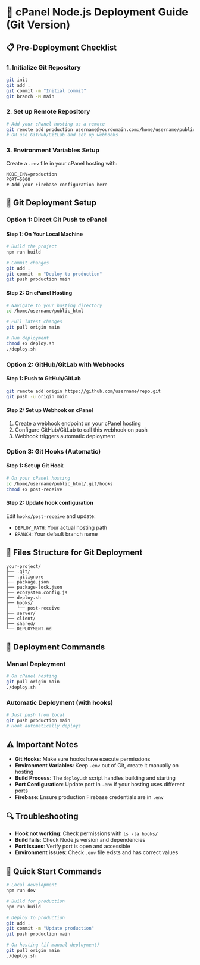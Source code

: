 # 🚀 cPanel Node.js Deployment Guide (Git Version)

## 📋 Pre-Deployment Checklist

### 1. Initialize Git Repository
```bash
git init
git add .
git commit -m "Initial commit"
git branch -M main
```

### 2. Set up Remote Repository
```bash
# Add your cPanel hosting as a remote
git remote add production username@yourdomain.com:/home/username/public_html
# OR use GitHub/GitLab and set up webhooks
```

### 3. Environment Variables Setup
Create a `.env` file in your cPanel hosting with:
```env
NODE_ENV=production
PORT=5000
# Add your Firebase configuration here
```

## 🔧 Git Deployment Setup

### Option 1: Direct Git Push to cPanel

#### Step 1: On Your Local Machine
```bash
# Build the project
npm run build

# Commit changes
git add .
git commit -m "Deploy to production"
git push production main
```

#### Step 2: On cPanel Hosting
```bash
# Navigate to your hosting directory
cd /home/username/public_html

# Pull latest changes
git pull origin main

# Run deployment
chmod +x deploy.sh
./deploy.sh
```

### Option 2: GitHub/GitLab with Webhooks

#### Step 1: Push to GitHub/GitLab
```bash
git remote add origin https://github.com/username/repo.git
git push -u origin main
```

#### Step 2: Set up Webhook on cPanel
1. Create a webhook endpoint on your cPanel hosting
2. Configure GitHub/GitLab to call this webhook on push
3. Webhook triggers automatic deployment

### Option 3: Git Hooks (Automatic)

#### Step 1: Set up Git Hook
```bash
# On your cPanel hosting
cd /home/username/public_html/.git/hooks
chmod +x post-receive
```

#### Step 2: Update hook configuration
Edit `hooks/post-receive` and update:
- `DEPLOY_PATH`: Your actual hosting path
- `BRANCH`: Your default branch name

## 📁 Files Structure for Git Deployment

```
your-project/
├── .git/
├── .gitignore
├── package.json
├── package-lock.json
├── ecosystem.config.js
├── deploy.sh
├── hooks/
│   └── post-receive
├── server/
├── client/
├── shared/
└── DEPLOYMENT.md
```

## 🚀 Deployment Commands

### Manual Deployment
```bash
# On cPanel hosting
git pull origin main
./deploy.sh
```

### Automatic Deployment (with hooks)
```bash
# Just push from local
git push production main
# Hook automatically deploys
```

## ⚠️ Important Notes

- **Git Hooks**: Make sure hooks have execute permissions
- **Environment Variables**: Keep `.env` out of Git, create it manually on hosting
- **Build Process**: The `deploy.sh` script handles building and starting
- **Port Configuration**: Update port in `.env` if your hosting uses different ports
- **Firebase**: Ensure production Firebase credentials are in `.env`

## 🔍 Troubleshooting

- **Hook not working**: Check permissions with `ls -la hooks/`
- **Build fails**: Check Node.js version and dependencies
- **Port issues**: Verify port is open and accessible
- **Environment issues**: Check `.env` file exists and has correct values

## 📝 Quick Start Commands

```bash
# Local development
npm run dev

# Build for production
npm run build

# Deploy to production
git add .
git commit -m "Update production"
git push production main

# On hosting (if manual deployment)
git pull origin main
./deploy.sh
```
